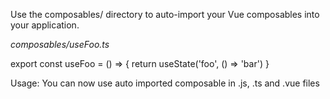 Use the composables/ directory to auto-import your Vue composables into your application.

*composables/useFoo.ts*

export const useFoo = () => {
  return useState('foo', () => 'bar')
}

Usage: You can now use auto imported composable in .js, .ts and .vue files
